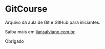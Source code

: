 # GitCourse

Arquivo da aula de Git e GitHub para iniciantes. 

Saiba mais em [ilansalviano.com.br](http://www.ilansalviano.com.br)


Obrigado